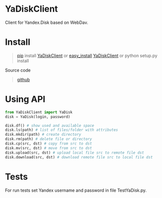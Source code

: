 YaDiskClient
==================

Client for Yandex.Disk based on WebDav.

# Install

> [pip](https://pypi.python.org/pypi/pip/) install [YaDiskClient](https://pypi.python.org/pypi/YaDiskClient)
or
> [easy_install](https://pypi.python.org/pypi/setuptools) [YaDiskClient](https://pypi.python.org/pypi/YaDiskClient)
or
> python setup.py install

Source code

> [github](https://github.com/TyVik/YaDiskClient)

# Using API
```python
from YaDiskClient import YaDisk
disk = YaDisk(login, password)

disk.df() # show used and available space
disk.ls(path) # list of files/folder with attributes
disk.mkdir(path) # create directory
disk.rm(path) # delete file or directory
disk.cp(src, dst) # copy from src to dst
disk.mv(src, dst) # move from src to dst
disk.upload(src, dst) # upload local file src to remote file dst
disk.download(src, dst) # download remote file src to local file dst
```

# Tests
For run tests set Yandex username and password in file TestYaDisk.py.
